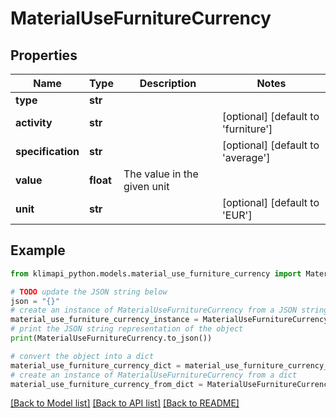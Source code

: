 # MaterialUseFurnitureCurrency


## Properties

Name | Type | Description | Notes
------------ | ------------- | ------------- | -------------
**type** | **str** |  | 
**activity** | **str** |  | [optional] [default to 'furniture']
**specification** | **str** |  | [optional] [default to 'average']
**value** | **float** | The value in the given unit | 
**unit** | **str** |  | [optional] [default to 'EUR']

## Example

```python
from klimapi_python.models.material_use_furniture_currency import MaterialUseFurnitureCurrency

# TODO update the JSON string below
json = "{}"
# create an instance of MaterialUseFurnitureCurrency from a JSON string
material_use_furniture_currency_instance = MaterialUseFurnitureCurrency.from_json(json)
# print the JSON string representation of the object
print(MaterialUseFurnitureCurrency.to_json())

# convert the object into a dict
material_use_furniture_currency_dict = material_use_furniture_currency_instance.to_dict()
# create an instance of MaterialUseFurnitureCurrency from a dict
material_use_furniture_currency_from_dict = MaterialUseFurnitureCurrency.from_dict(material_use_furniture_currency_dict)
```
[[Back to Model list]](../README.md#documentation-for-models) [[Back to API list]](../README.md#documentation-for-api-endpoints) [[Back to README]](../README.md)


